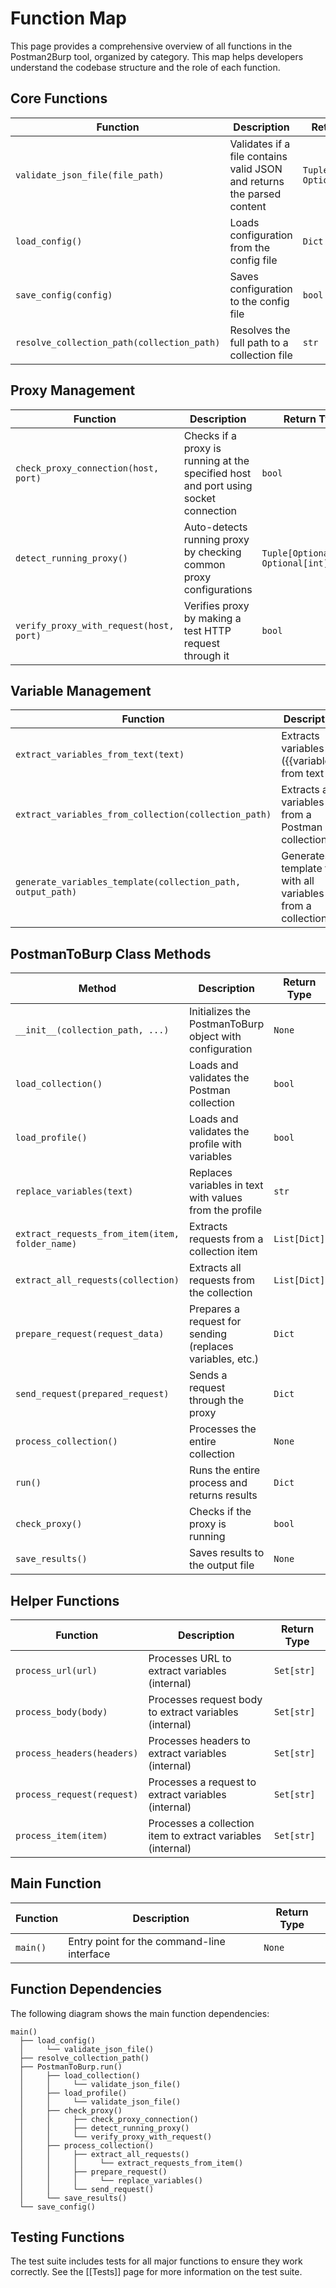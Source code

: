# Function Map

This page provides a comprehensive overview of all functions in the Postman2Burp tool, organized by category. This map helps developers understand the codebase structure and the role of each function.

## Core Functions

| Function | Description | Return Type |
|----------|-------------|-------------|
| `validate_json_file(file_path)` | Validates if a file contains valid JSON and returns the parsed content | `Tuple[bool, Optional[Dict]]` |
| `load_config()` | Loads configuration from the config file | `Dict` |
| `save_config(config)` | Saves configuration to the config file | `bool` |
| `resolve_collection_path(collection_path)` | Resolves the full path to a collection file | `str` |

## Proxy Management

| Function | Description | Return Type |
|----------|-------------|-------------|
| `check_proxy_connection(host, port)` | Checks if a proxy is running at the specified host and port using socket connection | `bool` |
| `detect_running_proxy()` | Auto-detects running proxy by checking common proxy configurations | `Tuple[Optional[str], Optional[int]]` |
| `verify_proxy_with_request(host, port)` | Verifies proxy by making a test HTTP request through it | `bool` |

## Variable Management

| Function | Description | Return Type |
|----------|-------------|-------------|
| `extract_variables_from_text(text)` | Extracts variables ({{variable}}) from text | `Set[str]` |
| `extract_variables_from_collection(collection_path)` | Extracts all variables from a Postman collection | `Tuple[Set[str], Optional[str]]` |
| `generate_variables_template(collection_path, output_path)` | Generates a template file with all variables from a collection | `None` |

## PostmanToBurp Class Methods

| Method | Description | Return Type |
|--------|-------------|-------------|
| `__init__(collection_path, ...)` | Initializes the PostmanToBurp object with configuration | `None` |
| `load_collection()` | Loads and validates the Postman collection | `bool` |
| `load_profile()` | Loads and validates the profile with variables | `bool` |
| `replace_variables(text)` | Replaces variables in text with values from the profile | `str` |
| `extract_requests_from_item(item, folder_name)` | Extracts requests from a collection item | `List[Dict]` |
| `extract_all_requests(collection)` | Extracts all requests from the collection | `List[Dict]` |
| `prepare_request(request_data)` | Prepares a request for sending (replaces variables, etc.) | `Dict` |
| `send_request(prepared_request)` | Sends a request through the proxy | `Dict` |
| `process_collection()` | Processes the entire collection | `None` |
| `run()` | Runs the entire process and returns results | `Dict` |
| `check_proxy()` | Checks if the proxy is running | `bool` |
| `save_results()` | Saves results to the output file | `None` |

## Helper Functions

| Function | Description | Return Type |
|----------|-------------|-------------|
| `process_url(url)` | Processes URL to extract variables (internal) | `Set[str]` |
| `process_body(body)` | Processes request body to extract variables (internal) | `Set[str]` |
| `process_headers(headers)` | Processes headers to extract variables (internal) | `Set[str]` |
| `process_request(request)` | Processes a request to extract variables (internal) | `Set[str]` |
| `process_item(item)` | Processes a collection item to extract variables (internal) | `Set[str]` |

## Main Function

| Function | Description | Return Type |
|----------|-------------|-------------|
| `main()` | Entry point for the command-line interface | `None` |

## Function Dependencies

The following diagram shows the main function dependencies:

```
main()
  ├── load_config()
  │     └── validate_json_file()
  ├── resolve_collection_path()
  ├── PostmanToBurp.run()
  │     ├── load_collection()
  │     │     └── validate_json_file()
  │     ├── load_profile()
  │     │     └── validate_json_file()
  │     ├── check_proxy()
  │     │     ├── check_proxy_connection()
  │     │     ├── detect_running_proxy()
  │     │     └── verify_proxy_with_request()
  │     ├── process_collection()
  │     │     ├── extract_all_requests()
  │     │     │     └── extract_requests_from_item()
  │     │     ├── prepare_request()
  │     │     │     └── replace_variables()
  │     │     └── send_request()
  │     └── save_results()
  └── save_config()
```

## Testing Functions

The test suite includes tests for all major functions to ensure they work correctly. See the [[Tests]] page for more information on the test suite.
